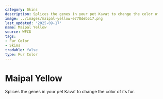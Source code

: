 ```yaml
---
category: Skins
description: Splices the genes in your pet Kavat to change the color of its fur.
image: ../images/maipal-yellow-e778deb517.png
last_updated: '2025-09-17'
name: Maipal Yellow
source: WFCD
tags:
- Fur Color
- Skins
tradable: false
type: Fur Color
---
```


# Maipal Yellow

Splices the genes in your pet Kavat to change the color of its fur.

